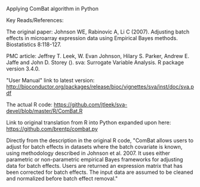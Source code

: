Applying ComBat algorithm in Python

Key Reads/References:

The original paper:
Johnson WE, Rabinovic A, Li C (2007). Adjusting batch effects in microarray
expression data using Empirical Bayes methods. Biostatistics 8:118-127.  

PMC article:
Jeffrey T. Leek, W. Evan Johnson, Hilary S. Parker, Andrew E. Jaffe
and John D. Storey (). sva: Surrogate Variable Analysis. R package
version 3.4.0.

"User Manual" link to latest version:
http://bioconductor.org/packages/release/bioc/vignettes/sva/inst/doc/sva.pdf

The actual R code:
https://github.com/jtleek/sva-devel/blob/master/R/ComBat.R

Link to original translation from R into Python expanded upon here:
https://github.com/brentp/combat.py


Directly from the description in the original R code, "ComBat allows users to adjust for batch effects in datasets where the batch covariate is known, using methodology described in Johnson et al. 2007. It uses either parametric or non-parametric empirical Bayes frameworks for adjusting data for batch effects. Users are returned an expression matrix that has been corrected for batch effects. The input data are assumed to be cleaned and normalized before batch effect removal."

